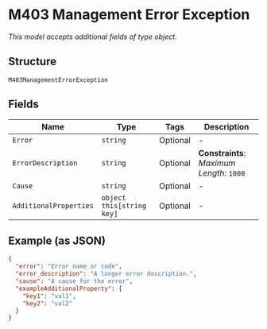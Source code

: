 
# M403 Management Error Exception

*This model accepts additional fields of type object.*

## Structure

`M403ManagementErrorException`

## Fields

| Name | Type | Tags | Description |
|  --- | --- | --- | --- |
| `Error` | `string` | Optional | - |
| `ErrorDescription` | `string` | Optional | **Constraints**: *Maximum Length*: `1000` |
| `Cause` | `string` | Optional | - |
| `AdditionalProperties` | `object this[string key]` | Optional | - |

## Example (as JSON)

```json
{
  "error": "Error name or code",
  "error_description": "A longer error description.",
  "cause": "A cause for the error",
  "exampleAdditionalProperty": {
    "key1": "val1",
    "key2": "val2"
  }
}
```

